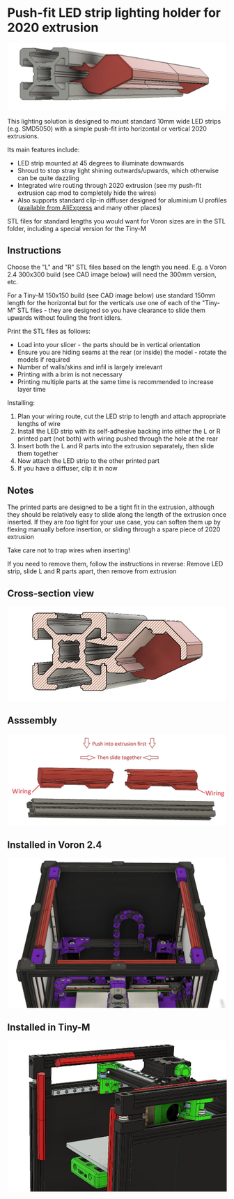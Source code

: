 # Push-fit LED strip lighting holder for 2020 extrusion

![Angle 1](./img/angle1.jpg)

This lighting solution is designed to mount standard 10mm wide LED strips (e.g. SMD5050) with a simple push-fit into horizontal or vertical 2020 extrusions.

Its main features include:

* LED strip mounted at 45 degrees to illuminate downwards
* Shroud to stop stray light shining outwards/upwards, which otherwise can be quite dazzling
* Integrated wire routing through 2020 extrusion (see my push-fit extrusion cap mod to completely hide the wires)
* Also supports standard clip-in diffuser designed for aluminium U profiles ([available from AliExpress](https://www.aliexpress.com/item/4001233527740.html) and many other places)

STL files for standard lengths you would want for Voron sizes are in the STL folder, including a special version for the Tiny-M

## Instructions

Choose the "L" and "R" STL files based on the length you need. E.g. a Voron 2.4 300x300 build (see CAD image below) will need the 300mm version, etc.

For a Tiny-M 150x150 build (see CAD image below) use standard 150mm length for the horizontal but for the verticals use one of each of the "Tiny-M" STL files - they are designed so you have clearance to slide them upwards without fouling the front idlers.

Print the STL files as follows:

* Load into your slicer - the parts should be in vertical orientation
* Ensure you are hiding seams at the rear (or inside) the model - rotate the models if required
* Number of walls/skins and infil is largely irrelevant
* Printing with a brim is not necessary
* Printing multiple parts at the same time is recommended to increase layer time

Installing:

1. Plan your wiring route, cut the LED strip to length and attach appropriate lengths of wire
1. Install the LED strip with its self-adhesive backing into either the L or R printed part (not both) with wiring pushed through the hole at the rear
1. Insert both the L and R parts into the extrusion separately, then slide them together
1. Now attach the LED strip to the other printed part
1. If you have a diffuser, clip it in now

## Notes

The printed parts are designed to be a tight fit in the extrusion, although they should be relatively easy to slide along the length of the extrusion once inserted. If they are *too* tight for your use case, you can soften them up by flexing manually before insertion, or sliding through a spare piece of 2020 extrusion

Take care not to trap wires when inserting!

If you need to remove them, follow the instructions in reverse: Remove LED strip, slide L and R parts apart, then remove from extrusion




## Cross-section view

![Cross Section](./img/section.jpg)

## Asssembly

![Assembly](./img/assembly.jpg)

## Installed in Voron 2.4

![Voron2.4](./img/installedin2.4.jpg)

## Installed in Tiny-M

![Tiny-M](./img/installedintinym.jpg)
